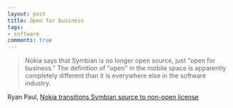 ```yaml
---
layout: post
title: Open for business
tags:
- software
comments: true
---
```

> Nokia says that Symbian is no longer open source, just "open for business."
The definition of "open" in the mobile space is apparently completely
different than it is everywhere else in the software industry.

Ryan Paul, [Nokia transitions Symbian source to non-open license](http://arstechnica.com/gadgets/news/2011/04/nokia-transitions-symbian-source-to-non-open-license.ars)
